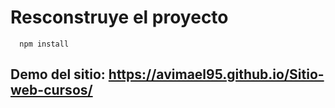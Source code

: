 
# Resconstruye el proyecto

      npm install
## Demo del sitio: https://avimael95.github.io/Sitio-web-cursos/

  
